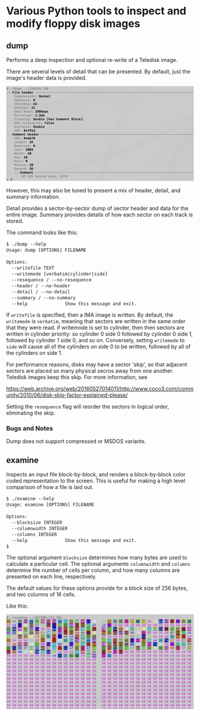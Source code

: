 # Various Python tools to inspect and modify floppy disk images

## dump

Performs a deep inspection and optional re-write of a Teledisk image.

There are several levels of detail that can be presented. By default, just the image's header data is provided.

![Dump Example](.images/dump.png?raw=true "Example")


However, this may also be tuned to present a mix of header, detail, and summary information.

Detail provides a sector-by-sector dump of sector header and data for the entire image. Summary provides details of how each sector on each track is stored.

The command looks like this:

```
$ ./dump --help
Usage: dump [OPTIONS] FILENAME

Options:
  --writefile TEXT
  --writemode [verbatim|cylinder|side]
  --resequence / --no-resequence
  --header / --no-header
  --detail / --no-detail
  --summary / --no-summary
  --help              Show this message and exit.
```


If `writefile` is specified, then a IMA image is written. By default,
the `writemode` is `verbatim`, meaning that sectors are written in the
same order that they were read. if writemode is set to cylinder, then
then sectors are written in cylinder priority: so cylinder 0 side 0
followed by cylinder 0 side 1, followed by cylinder 1 side 0, and so
on. Conversely, setting `writemode` to `side` will cause all of the
cylinders on side 0 to be written, followed by all of the cylinders
on side 1.

For performance reasons, disks may have a sector 'skip', so that adjacent sectors are placed so many physical secros away from one another.  Teledisk images keep this skip. For more information, see

https://web.archive.org/web/20160527014011/http://www.coco3.com/community/2010/06/disk-skip-factor-explained-please/

Setting the `resequence` flag will reorder the sectors in logical order, eliminating the skip.

### Bugs and Notes

Dump does not support compressed or MSDOS variants.

## examine

Inspects an input file block-by-block, and renders a block-by-block color coded representation to the screen. This is useful for making a high level comparison of how a file is laid out.

```
$ ./examine --help                            
Usage: examine [OPTIONS] FILENAME

Options:
  --blocksize INTEGER
  --columnwidth INTEGER
  --columns INTEGER
  --help              Show this message and exit.
$ 
```

The optional argument `blocksize` determines how many bytes are used to calculate a particular cell. The optional arguments `columnwidth` and `columns` determine the number of cells per column, and how many columns are presented on each line, respectively.

The default values for these options provide for a block size of 256 bytes, and two columns of 16 cells.

Like this:

![Examine Example](.images/examine.png?raw=true "Example")




